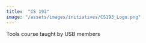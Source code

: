 ```yaml
---
title:  "CS 193"
image: "/assets/images/initiatives/CS193_Logo.png"
---
```

Tools course taught by USB members